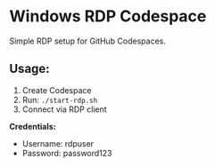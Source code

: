 # Windows RDP Codespace

Simple RDP setup for GitHub Codespaces.

## Usage:
1. Create Codespace
2. Run: `./start-rdp.sh`
3. Connect via RDP client

**Credentials:**
- Username: rdpuser
- Password: password123
